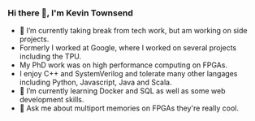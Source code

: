 ### Hi there 👋, I'm Kevin Townsend

- 🔭 I’m currently taking break from tech work, but am working on side projects.
- Formerly I worked at Google, where I worked on several projects including the TPU.
- My PhD work was on high performance computing on FPGAs.
- I enjoy C++ and SystemVerilog and tolerate many other langages including Python, Javascript, Java and Scala.
- 🌱 I’m currently learning Docker and SQL as well as some web development skills.
- 💬 Ask me about multiport memories on FPGAs they're really cool.
